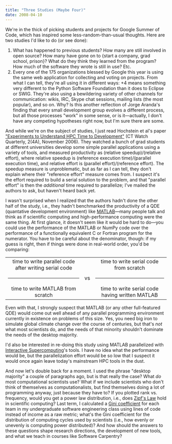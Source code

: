 ```yaml
---
title: "Three Studies (Maybe Four)"
date: 2008-04-10
---
```

We're in the thick of picking students and projects for Google Summer of Code, which has inspired some less-random-than-usual thoughts.  Here are two studies I'd like to do (or see done):
<ol>
  <li>What has happened to previous students?  How many are still involved in open source?  How many have gone on to {start a company, grad school, prison}?  What do they think they learned from the program?  How much of the software they wrote is still in use?  Etc.</li>
  <li>Every one of the 175 organizations blessed by Google this year is using the same web application for collecting and voting on projects.  From what I can tell, they're all using it in different ways: +4 means something very different to the Python Software Foundation than it does to Eclipse or SWIG.  They're also using a bewildering variety of other channels for communication: wikis, IRC, Skype chat sessions, mailing lists (the most popular), and so on.  Why?  Is this another reflection of Jorge Aranda's finding that every small development group evolves a different process, but all those processes "work" in some sense, or is it—actually, I don't have any competing hypotheses right now, but I'm sure there are some.</li>
</ol>
And while we're on the subject of studies, I just read Hochstein et al's paper <a href="http://www.ctwatch.org/quarterly/pdf/ctwatchquarterly-8.pdf">"Experiments to Understand HPC Time to Development"</a> (CT Watch Quarterly, 2(4A), November 2006).  They watched a bunch of grad students at different universities develop some simple parallel applications using a variety of tools, and measured productivity as (relative speedup)/(relative effort), where relative speedup is (reference execution time)/(parallel execution time), and relative effort is (parallel effort)/(reference effort).  The speedup measure is unproblematic, but as far as I can tell, they don't explain where their "reference effort" measure comes from.  I suspect it's the effort required to build a serial solution to the problem, and that "parallel effort" is then the <em>additional</em> time required to parallelize; I've mailed the authors to ask, but haven't heard back yet.

I wasn't surprised when I realized that the authors hadn't done the other half of the study, i.e., they hadn't benchmarked the productivity of a QDE (quantative development environment) like <a href="http://www.mathworks.com">MATLAB</a>—many people talk and think as if scientific computing and high-performance computing were the same thing.  At first glance, it doesn't seem like it would be hard to do—you could use the performance of the MATLAB or NumPy code over the performance of a functionally equivalent C or Fortran program for the numerator.  You have to be careful about the denominator, though: if my guess is right, then if things were done in real-world order, you'd be comparing:
<table class="centered">
<tr>
<td align="center">time to write parallel code after writing serial code</td>
<td valign="center"> </td>
<td align="center">time to write serial code from scratch</td>
</tr>
<tr>
<td><hr /></td>
<td valign="center">vs</td>
<td><hr /></td>
</tr>
<tr>
<td align="center">time to write MATLAB from scratch</td>
<td valign="center"> </td>
<td align="center">time to write serial code having written MATLAB</td>
</tr>
</table>
Even with that, I strongly suspect that MATLAB (or any other full-featured QDE) would come out well ahead of any parallel programming environment currently in existence on problems of this size.  Yes, you need big iron to simulate global climate change over the course of centuries, but that's <em>not</em> what most scientists do, and the needs of that minority shouldn't dominate the needs of the desktop majority.

I'd also be interested in re-doing this study using MATLAB parallelized with <a href="http://www.interactivesupercomputing.com/">Interactive Supercomputing</a>'s tools.  I have no idea what the performance would be, but the parallelization effort would be so low that I suspect it would once again leave today's mainstream HPC tools in the dust.

And now let's double back for a moment.  I used the phrase "desktop majority" a couple of paragraphs ago, but is that really the case?  What <em>do</em> most computational scientists use?  What if we include scientists who don't think of themselves as computationalists, but find themselves doing a lot of programming anyway, just because they have to?  If you plotted rank vs. frequency, would you get a power law distribution, i.e., does <a href="http://en.wikipedia.org/wiki/Zipf's_law">Zipf's Law</a> hold in scientific computing?  Last term, I calculated a <a href="http://en.wikipedia.org/wiki/Gini_coefficient">Gini coefficient</a> for each team in my undergraduate software engineering class using lines of code instead of income as a raw metric; what's the Gini coefficient for the distribution of computing cycles used by scientists (i.e., how evenly or unevenly is computing power distributed)?  And how should the answers to these questions shape research directions, the development of new tools, and what we teach in courses like Software Carpentry?
